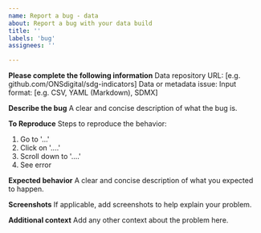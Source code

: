 ```yaml
---
name: Report a bug - data
about: Report a bug with your data build
title: ''
labels: 'bug'
assignees: ''

---
```

**Please complete the following information**
Data repository URL: [e.g. github.com/ONSdigital/sdg-indicators]
Data or metadata issue:
Input format: [e.g. CSV, YAML (Markdown), SDMX]

**Describe the bug**
A clear and concise description of what the bug is.

**To Reproduce**
Steps to reproduce the behavior:
1. Go to '...'
2. Click on '....'
3. Scroll down to '....'
4. See error

**Expected behavior**
A clear and concise description of what you expected to happen.

**Screenshots**
If applicable, add screenshots to help explain your problem.

**Additional context**
Add any other context about the problem here.
